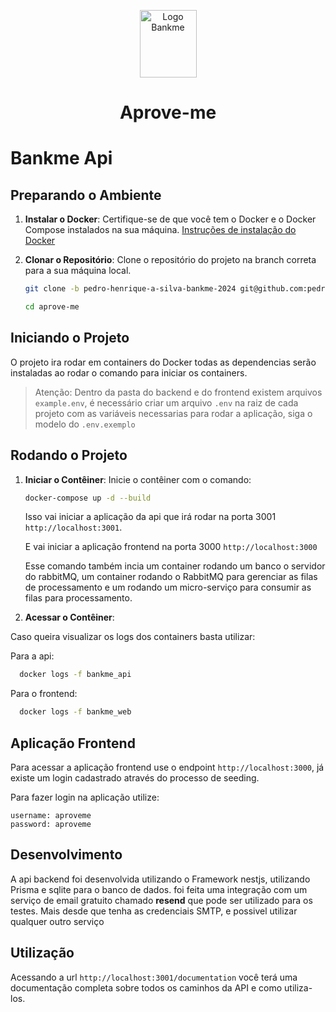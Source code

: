 <p align="center">
  <img src="./assets/logo-bankme.png" alt="Logo Bankme" width="91" height="108">
</p>
<h1 align="center">
  Aprove-me
</h1>


# Bankme Api

## Preparando o Ambiente

1. **Instalar o Docker**: Certifique-se de que você tem o Docker e o Docker Compose instalados na sua máquina. [Instruções de instalação do Docker](https://docs.docker.com/get-docker/)

2. **Clonar o Repositório**: Clone o repositório do projeto na branch correta para a sua máquina local.

    ```bash
    git clone -b pedro-henrique-a-silva-bankme-2024 git@github.com:pedro-henrique-a-silva/aprove-me.git

    cd aprove-me
    ```

## Iniciando o Projeto

O projeto ira rodar em containers do Docker todas as dependencias serão instaladas ao rodar o comando para iniciar os containers.

> Atenção: Dentro da pasta do backend e do frontend existem arquivos `example.env`, é necessário criar um arquivo `.env` na raiz de cada projeto com as variáveis necessarias para rodar a aplicação, siga o modelo do `.env.exemplo`

## Rodando o Projeto


1. **Iniciar o Contêiner**: Inicie o contêiner com o comando:

    ```bash
    docker-compose up -d --build
    ```

    Isso vai iniciar a aplicação da api que irá rodar na porta 3001 `http://localhost:3001`.

    E vai iniciar a aplicação frontend na porta 3000 `http://localhost:3000`

    Esse comando também incia um container rodando um banco o servidor do rabbitMQ, um container rodando o RabbitMQ para gerenciar as filas de processamento e um rodando um micro-serviço para consumir as filas para processamento.

2. **Acessar o Contêiner**:

Caso queira visualizar os logs dos containers basta utilizar:
 
  Para a api:

  ```bash
    docker logs -f bankme_api
  ```

  Para o frontend: 

  ```bash
    docker logs -f bankme_web
  ```

## Aplicação Frontend

Para acessar a aplicação frontend use o endpoint `http://localhost:3000`, já existe um login cadastrado através do processo de seeding.

Para fazer login na aplicação utilize: 

```
username: aproveme
password: aproveme
```

## Desenvolvimento

A api backend foi desenvolvida utilizando o Framework nestjs, utilizando Prisma e sqlite para o banco de dados.
foi feita uma integração com um serviço de email gratuito chamado **resend** que pode ser utilizado para os testes.
Mais desde que tenha as credenciais SMTP, e possivel utilizar qualquer outro serviço

## Utilização

Acessando a url `http://localhost:3001/documentation` você terá uma documentação completa sobre todos os caminhos da API e como utiliza-los. 
